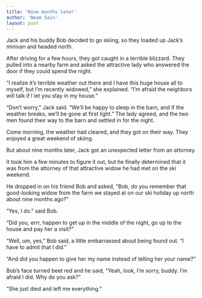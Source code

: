 ```yaml
---
title: 'Nine months later'
author: 'Noam Sain'
layout: post
---
```


Jack and his buddy Bob decided to go skiing, so they loaded up Jack’s minivan and headed north.

After driving for a few hours, they got caught in a terrible blizzard. They pulled into a nearby farm and asked the attractive lady who answered the door if they could spend the night.

“I realize it’s terrible weather out there and I have this huge house all to myself, but I’m recently widowed,” she explained. “I’m afraid the neighbors will talk if I let you stay in my house.”

“Don’t worry,” Jack said. “We’ll be happy to sleep in the barn, and if the weather breaks, we’ll be gone at first light.” The lady agreed, and the two men found their way to the barn and settled in for the night.

Come morning, the weather had cleared, and they got on their way. They enjoyed a great weekend of skiing.

But about nine months later, Jack got an unexpected letter from an attorney.

It took him a few minutes to figure it out, but he finally determined that it was from the attorney of that attractive widow he had met on the ski weekend.

He dropped in on his friend Bob and asked, “Bob, do you remember that good-looking widow from the farm we stayed at on our ski holiday up north about nine months ago?”

“Yes, I do.” said Bob.

“Did you, errr, happen to get up in the middle of the night, go up to the house and pay her a visit?”

“Well, um, yes,” Bob said, a little embarrassed about being found out. “I have to admit that I did.”

“And did you happen to give her my name instead of telling her your name?”

Bob’s face turned beet red and he said, “Yeah, look, I’m sorry, buddy. I’m afraid I did. Why do you ask?”

“She just died and left me everything.”